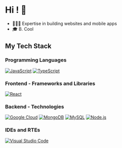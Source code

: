 # Hi ! 🚩

<!-- Badges: https://shields.io/ -->
<!-- Colors: https://simpleicons.org/ -->

- 👨🏻‍💻 Expertise in building websites and mobile apps
- 🎓 B. Cool

## My Tech Stack

### Programming Languages

[![JavaScript](https://img.shields.io/static/v1?label=&message=JavaScript&color=F7DF1E&logo=javascript&logoColor=FFFFFF)](https://developer.mozilla.org/en-US/docs/Web/JavaScript/)
[![TypeScript](https://img.shields.io/static/v1?label=&message=TypeScript&color=3178C6&logo=typescript&logoColor=FFFFFF)](https://www.typescriptlang.org/)

### Frontend - Frameworks and Libraries

[![React](https://img.shields.io/static/v1?label=&message=React&color=61DAFB&logo=react&logoColor=FFFFFF)](https://reactjs.org/)

### Backend - Technologies

[![Google Cloud](https://img.shields.io/static/v1?label=&message=Google%20Cloud&color=4285F4&logo=google-cloud&logoColor=FFFFFF)](https://cloud.google.com/)
[![MongoDB](https://img.shields.io/static/v1?label=&message=MongoDB&color=47A248&logo=mongodb&logoColor=FFFFFF)](https://www.mongodb.com/)
[![MySQL](https://img.shields.io/static/v1?label=&message=MySQL&color=4479A1&logo=mysql&logoColor=FFFFFF)](https://www.mysql.com/de/)
[![Node.js](https://img.shields.io/static/v1?label=&message=Node.js&color=339933&logo=nodedotjs&logoColor=FFFFFF)](https://nodejs.org/)

### IDEs and RTEs

[![Visual Studio Code](https://img.shields.io/static/v1?label=&message=Visual%20Studio%20Code&color=007ACC&logo=visualstudiocode&logoColor=FFFFFF)](https://code.visualstudio.com/)
